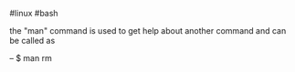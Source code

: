 #linux #bash 

the "man" command is used to get help about another command and can be called as

– $ man rm